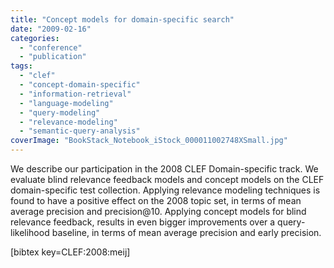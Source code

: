 ```yaml
---
title: "Concept models for domain-specific search"
date: "2009-02-16"
categories:
  - "conference"
  - "publication"
tags:
  - "clef"
  - "concept-domain-specific"
  - "information-retrieval"
  - "language-modeling"
  - "query-modeling"
  - "relevance-modeling"
  - "semantic-query-analysis"
coverImage: "BookStack_Notebook_iStock_000011002748XSmall.jpg"
---
```


We describe our participation in the 2008 CLEF Domain-specific track. We evaluate blind relevance feedback models and concept models on the CLEF domain-specific test collection. Applying relevance modeling techniques is found to have a positive effect on the 2008 topic set, in terms of mean average precision and precision@10. Applying concept models for blind relevance feedback, results in even bigger improvements over a query-likelihood baseline, in terms of mean average precision and early precision.

\[bibtex key=CLEF:2008:meij\]
